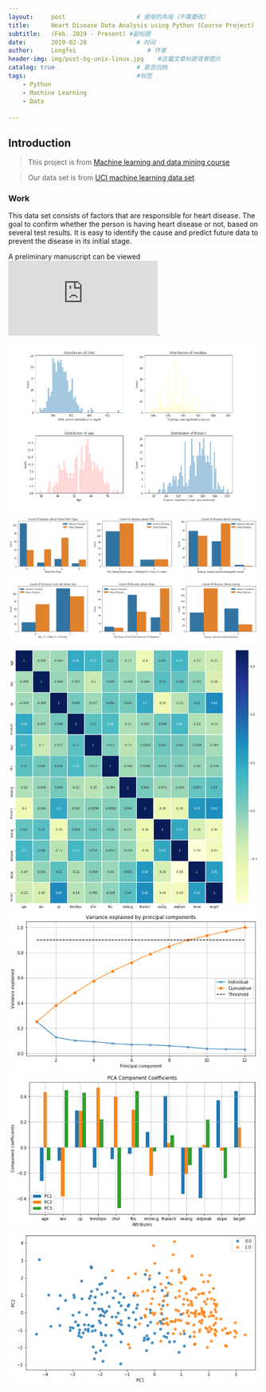 ```yaml
---
layout:     post                    # 使用的布局（不需要改）
title:      Heart Disease Data Analysis using Python (Course Project)               # 标题 
subtitle:   (Feb. 2019 - Present) #副标题
date:       2019-02-28              # 时间
author:     Longfei                    # 作者
header-img: img/post-bg-unix-linux.jpg    #这篇文章标题背景图片
catalog: true                       # 是否归档
tags:                               #标签
    - Python
    - Machine Learning
    - Data
    
---
```


## Introduction
>This project is from [Machine learning and data mining course](http://www2.compute.dtu.dk/courses/02450/)

>Our data set is from [UCI machine learning data set](http://archive.ics.uci.edu/ml/datasets/statlog+(heart))

### Work
This data set consists of factors that are responsible for heart disease. The goal to confirm whether the person is having heart disease or not, based on several test results.  It is easy to identify the cause and predict future data to prevent the disease in its initial stage.

A preliminary manuscript can be viewed ![here](https://github.com/LF-Lin/ML-DM/blob/master/ML-1.pdf).


![](https://raw.githubusercontent.com/LF-Lin/LF-Lin.github.io/master/img/ML-1.png)
![](https://raw.githubusercontent.com/LF-Lin/LF-Lin.github.io/master/img/ML-2.png)
![](https://raw.githubusercontent.com/LF-Lin/LF-Lin.github.io/master/img/ML-3.png)
![](https://raw.githubusercontent.com/LF-Lin/LF-Lin.github.io/master/img/ML-4.png)
![](https://raw.githubusercontent.com/LF-Lin/LF-Lin.github.io/master/img/ML-5.png)
![](https://raw.githubusercontent.com/LF-Lin/LF-Lin.github.io/master/img/ML-6.png)
